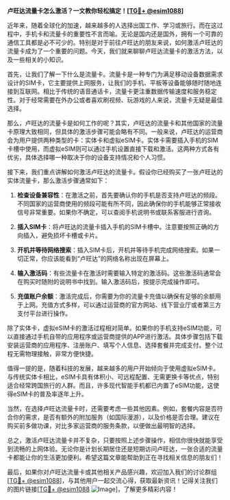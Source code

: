 **卢旺达流量卡怎么激活？一文教你轻松搞定！[[TG💪+ @esim1088](https://t.me/s/esim1088)]**

近年来，随着全球化的加速，越来越多的人选择出国工作、学习或旅行。而在这过程中，手机卡和流量卡的重要性不言而喻。无论是国内还是国外，拥有一个可靠的通信工具都是必不可少的。特别是对于前往卢旺达的朋友来说，如何激活卢旺达的流量卡成为了一个重要的问题。今天，我们就来聊聊卢旺达流量卡的激活方法，以及一些相关的小知识。

首先，让我们了解一下什么是流量卡。流量卡是一种专门为满足移动设备数据需求设计的SIM卡，它主要提供上网服务，让我们的手机、平板等设备能够随时随地连接到互联网。相比于传统的语音通话卡，流量卡更注重数据传输速度和服务稳定性。对于经常需要在外办公或者喜欢刷视频、玩游戏的人来说，流量卡无疑是最佳选择。

那么，卢旺达的流量卡是如何工作的呢？其实，卢旺达的流量卡和其他国家的流量卡原理大致相同，但具体的激活步骤可能会略有不同。一般来说，卢旺达的运营商会为用户提供两种类型的卡：实体卡和虚拟eSIM卡。实体卡需要插入手机的SIM卡槽中使用，而虚拟eSIM则可以通过手机设置直接下载和激活。这两种方式各有优劣，具体选择哪一种取决于你的设备支持情况和个人习惯。

接下来，我们重点讲解如何激活卢旺达的流量卡。假设你已经购买了一张卢旺达的实体流量卡，那么激活步骤通常如下：

1. **检查设备兼容性**：在激活之前，首先要确认你的手机是否支持卢旺达的频段。不同国家的运营商使用的频段可能有所不同，因此确保你的手机能够正常接收信号非常重要。如果你不确定，可以查阅手机说明书或联系客服进行咨询。

2. **插入SIM卡**：将卢旺达的流量卡插入手机的SIM卡槽中。注意要按照正确的方向插入，避免损坏卡槽或卡片。

3. **开机并等待网络搜索**：插入SIM卡后，开机并等待手机完成网络搜索。如果一切正常，你应该能看到“卢旺达”的网络名称出现在屏幕上。

4. **输入激活码**：有些流量卡在激活时需要输入特定的激活码。这些激活码通常会在购买时随附的说明书中找到。输入激活码后，按提示完成操作即可。

5. **充值账户余额**：激活完成后，你需要为你的流量卡充值以确保有足够的余额用于上网。充值方式多样，可以通过运营商的官方网站、线下营业厅或者第三方支付平台进行操作。

除了实体卡，虚拟eSIM卡的激活过程相对简单。如果你的手机支持eSIM功能，可以直接通过手机自带的应用程序或运营商提供的APP进行激活。具体步骤包括下载安装运营商的应用程序、注册账户、填写个人信息、选择套餐并完成支付。整个过程无需物理接触，非常方便快捷。

值得一提的是，随着科技的发展，越来越多的用户开始倾向于使用虚拟eSIM卡。与传统实体卡相比，eSIM卡具有体积小、可远程配置、无需更换卡等优点，特别适合经常跨国旅行的人群。而且，许多现代智能手机都已内置了eSIM功能，这使得eSIM卡的普及率逐年上升。

当然，在选择卢旺达流量卡时，还需要考虑一些其他因素。例如，套餐内容是否符合你的需求，是否有额外的附加服务（如国际漫游），以及价格是否合理。建议在购买前多做功课，对比多家运营商的服务条款，以便做出最明智的选择。

总之，激活卢旺达流量卡并不复杂，只要按照上述步骤操作，相信你很快就能享受到流畅的上网体验。无论你是计划长期居住还是短期访问卢旺达，一张合适的流量卡都能让你的生活更加便利。希望这篇文章能帮助到正在寻找相关信息的朋友们！

最后，如果你对卢旺达流量卡或其他相关产品感兴趣，欢迎加入我们的讨论群组[[TG💪+ @esim1088](https://t.me/s/esim1088)]，与其他用户一起交流心得，获取最新资讯！记得关注我们的图片链接[[TG💪+ @esim1088](https://t.me/s/esim1088) ![Image](https://i.postimg.cc/4NQfJmqS/Snipaste-2025-05-13-00-14-12.png)]，了解更多精彩内容！